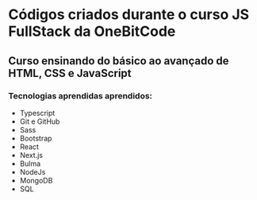 # Códigos criados durante o curso JS FullStack da OneBitCode
## Curso ensinando do básico ao avançado de HTML, CSS e JavaScript
### Tecnologias aprendidas aprendidos:
* Typescript
* Git e GitHub
* Sass
* Bootstrap
* React
* Next.js
* Bulma
* NodeJs
* MongoDB
* SQL
